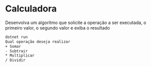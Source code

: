 # Calculadora

Desenvolva um algorítmo que solicite a operação a ser executada, o primeiro valor, o segundo valor e exiba o resultado

```bash
dotnet run
Qual operação deseja realizar
+ Somar
- Subtrair
* Multiplicar
/ Dividir
```